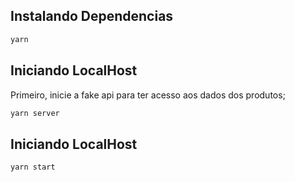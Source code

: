 ## Instalando Dependencias
```bash
yarn
```

## Iniciando LocalHost
Primeiro, inicie a fake api para ter acesso aos dados dos produtos;

```bash
yarn server
```

## Iniciando LocalHost

```bash
yarn start
```

